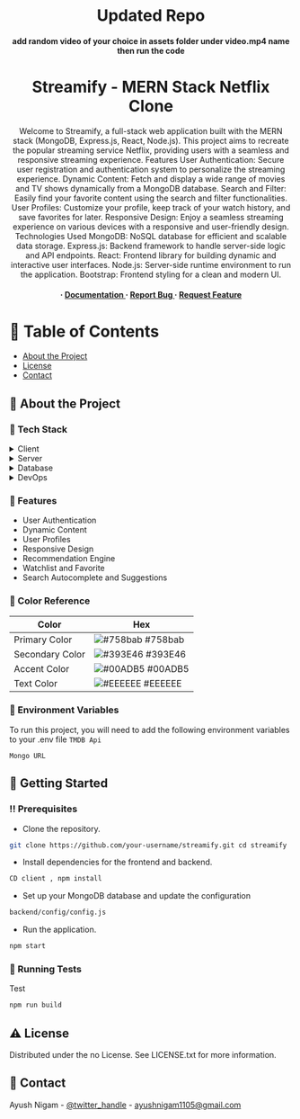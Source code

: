 <div align='center'>
<h1>Updated Repo</h1>
  <h4>add random video of your choice in assets folder under video.mp4 name then run the code</h4>
<h1>Streamify - MERN Stack Netflix Clone</h1>
<p>Welcome to Streamify, a full-stack web application built with the MERN stack (MongoDB, Express.js, React, Node.js). This project aims to recreate the popular streaming service Netflix, providing users with a seamless and responsive streaming experience. Features User Authentication: Secure user registration and authentication system to personalize the streaming experience. Dynamic Content: Fetch and display a wide range of movies and TV shows dynamically from a MongoDB database. Search and Filter: Easily find your favorite content using the search and filter functionalities. User Profiles: Customize your profile, keep track of your watch history, and save favorites for later. Responsive Design: Enjoy a seamless streaming experience on various devices with a responsive and user-friendly design. Technologies Used MongoDB: NoSQL database for efficient and scalable data storage. Express.js: Backend framework to handle server-side logic and API endpoints. React: Frontend library for building dynamic and interactive user interfaces. Node.js: Server-side runtime environment to run the application. Bootstrap: Frontend styling for a clean and modern UI.</p>

<h4> <span> · </span> <a href="https://github.com/ayushnigam11/Streamify/blob/master/README.md"> Documentation </a> <span> · </span> <a href="https://github.com/ayushnigam11/Streamify/issues"> Report Bug </a> <span> · </span> <a href="https://github.com/ayushnigam11/Streamify/issues"> Request Feature </a> </h4>


</div>

# :notebook_with_decorative_cover: Table of Contents

- [About the Project](#star2-about-the-project)
- [License](#warning-license)
- [Contact](#handshake-contact)


## :star2: About the Project
### :space_invader: Tech Stack
<details> <summary>Client</summary> <ul>
<li><a href="">React JS</a></li>
</ul> </details>
<details> <summary>Server</summary> <ul>
<li><a href="">Node JS</a></li>
</ul> </details>
<details> <summary>Database</summary> <ul>
<li><a href="">FireBase</a></li>
</ul> </details>
<details> <summary>DevOps</summary> <ul>
<li><a href="">AWS</a></li>
</ul> </details>

### :dart: Features
- User Authentication
- Dynamic Content
- User Profiles
- Responsive Design
- Recommendation Engine
- Watchlist and Favorite
- Search Autocomplete and Suggestions


### :art: Color Reference
| Color | Hex |
| --------------- | ---------------------------------------------------------------- |
| Primary Color | ![#758bab](https://via.placeholder.com/10/758bab?text=+) #758bab |
| Secondary Color | ![#393E46](https://via.placeholder.com/10/393E46?text=+) #393E46 |
| Accent Color | ![#00ADB5](https://via.placeholder.com/10/00ADB5?text=+) #00ADB5 |
| Text Color | ![#EEEEEE](https://via.placeholder.com/10/EEEEEE?text=+) #EEEEEE |

### :key: Environment Variables
To run this project, you will need to add the following environment variables to your .env file
`TMDB Api`

`Mongo URL`



## :toolbox: Getting Started

### :bangbang: Prerequisites

- Clone the repository.
```bash
git clone https://github.com/your-username/streamify.git cd streamify
```
- Install dependencies for the frontend and backend.
```bash
CD client , npm install
```
- Set up your MongoDB database and update the configuration
```bash
backend/config/config.js
```
- Run the application.
```bash
npm start
```


### :test_tube: Running Tests

Test
```bash
npm run build
```


## :warning: License

Distributed under the no License. See LICENSE.txt for more information.

## :handshake: Contact

Ayush Nigam - [@twitter_handle](ayush__nigam) - ayushnigam1105@gmail.com
